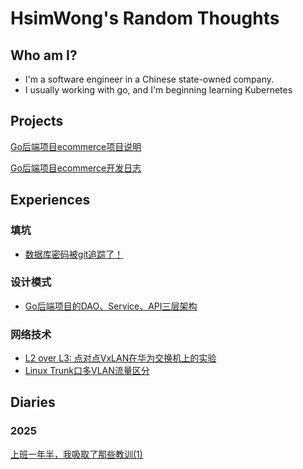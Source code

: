 # HsimWong's Random Thoughts

## Who am I?

- I'm a software engineer in a Chinese state-owned company.
- I usually working with go, and I'm beginning learning Kubernetes

## Projects

[Go后端项目ecommerce项目说明](projects/user-center/user-center.md)

[Go后端项目ecommerce开发日志](projects/user-center/user-center-devel.md)

## Experiences

### 填坑
- [数据库密码被git追踪了！](diaries/git-pushed-credentials.md)

### 设计模式
- [Go后端项目的DAO、Service、API三层架构](diaries/architechture.md)

### 网络技术
- [L2 over L3: 点对点VxLAN在华为交换机上的实验](diaries/vxlan.md)
- [Linux Trunk口多VLAN流量区分](diaries/Linux-multivlan.md)

## Diaries
### 2025
[上班一年半，我吸取了那些教训(1)](diaries/Apr8-2025.md)
